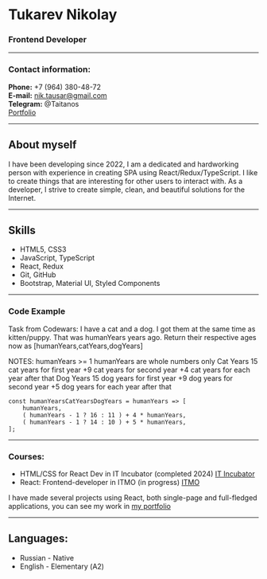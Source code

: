 # Tukarev Nikolay
### Frontend Developer

---

### **Contact information:**

**Phone:** +7 (964) 380-48-72<br>
**E-mail:** nik.tausar@gmail.com<br>
**Telegram:** @Taitanos<br>
[Portfolio](https://taitanos.github.io/portfolio/)<br>

---

## **About myself**

I have been developing since 2022, I am a dedicated and hardworking person with experience in creating SPA using React/Redux/TypeScript. I like to create things that are interesting for other users to interact with. As a developer, I strive to create simple, clean, and beautiful solutions for the Internet.

---

## **Skills**

- HTML5, CSS3
- JavaScript, TypeScript
- React, Redux
- Git, GitHub
- Bootstrap, Material UI, Styled Components

---

### **Code Example**

Task from Codewars: I have a cat and a dog. I got them at the same time as kitten/puppy. That was humanYears years ago. Return their respective ages now as [humanYears,catYears,dogYears]

NOTES:
humanYears >= 1
humanYears are whole numbers only
Cat Years
15 cat years for first year
+9 cat years for second year
+4 cat years for each year after that
Dog Years
15 dog years for first year
+9 dog years for second year
+5 dog years for each year after that

```
const humanYearsCatYearsDogYears = humanYears => [
    humanYears,
    ( humanYears - 1 ? 16 : 11 ) + 4 * humanYears,
    ( humanYears - 1 ? 14 : 10 ) + 5 * humanYears,
];
```

---

### **Courses:**

- HTML/CSS for React Dev in IT Incubator (completed 2024) [IT Incubator](https://it-incubator.io/education/html-css-in-react)
- React: Frontend-developer in ITMO (in progress) [ITMO](https://cdpo.itmo.ru/react)

I have made several projects using React, both single-page and full-fledged applications, you can see my work in [my portfolio](https://taitanos.github.io/portfolio/)

---

## **Languages:**

- Russian \- Native
- English \- Elementary (А2)
